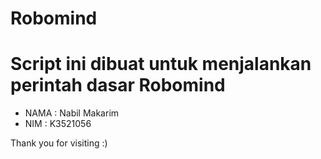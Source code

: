 # Robomind
# Script ini dibuat untuk menjalankan perintah dasar Robomind
- NAMA : Nabil Makarim
- NIM  : K3521056

Thank you for visiting :)

